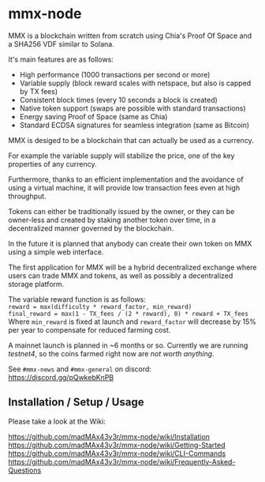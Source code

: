 # mmx-node

MMX is a blockchain written from scratch using Chia's Proof Of Space and a SHA256 VDF similar to Solana.

It's main features are as follows:
- High performance (1000 transactions per second or more)
- Variable supply (block reward scales with netspace, but also is capped by TX fees)
- Consistent block times (every 10 seconds a block is created)
- Native token support (swaps are possible with standard transactions)
- Energy saving Proof of Space (same as Chia)
- Standard ECDSA signatures for seamless integration (same as Bitcoin)

MMX is desiged to be a blockchain that can actually be used as a currency.

For example the variable supply will stabilize the price, one of the key properties of any currency.

Furthermore, thanks to an efficient implementation and the avoidance of using a virtual machine, it will provide low transaction fees even at high throughput.

Tokens can either be traditionally issued by the owner, or they can be owner-less and created by staking another token over time, in a decentralized manner governed by the blockchain.

In the future it is planned that anybody can create their own token on MMX using a simple web interface.

The first application for MMX will be a hybrid decentralized exchange where users can trade MMX and tokens, as well as possibly a decentralized storage platform.

The variable reward function is as follows: \
`reward = max(difficulty * reward_factor, min_reward)` \
`final_reward = max(1 - TX_fees / (2 * reward), 0) * reward + TX_fees` \
Where `min_reward` is fixed at launch and `reward_factor` will decrease by 15% per year to compensate for reduced farming cost.

A mainnet launch is planned in ~6 months or so.
Currently we are running _testnet4_, so the coins farmed right now are _not worth anything_.

See `#mmx-news` and `#mmx-general` on discord: https://discord.gg/pQwkebKnPB

## Installation / Setup / Usage

Please take a look at the Wiki:

https://github.com/madMAx43v3r/mmx-node/wiki/Installation
https://github.com/madMAx43v3r/mmx-node/wiki/Getting-Started
https://github.com/madMAx43v3r/mmx-node/wiki/CLI-Commands
https://github.com/madMAx43v3r/mmx-node/wiki/Frequently-Asked-Questions
